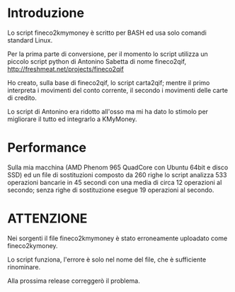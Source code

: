 # Introduzione #

Lo script fineco2kmymoney è scritto per BASH ed usa solo comandi standard Linux.

Per la prima parte di conversione, per il momento lo script utilizza un piccolo script python di Antonino Sabetta di nome fineco2qif, http://freshmeat.net/projects/fineco2qif

Ho creato, sulla base di fineco2qif, lo script carta2qif; mentre il primo interpreta i movimenti del conto corrente, il secondo i movimenti delle carte di credito.

Lo script di Antonino era ridotto all'osso ma mi ha dato lo stimolo per migliorare il tutto ed integrarlo a KMyMoney.

# Performance #

Sulla mia macchina (AMD Phenom 965 QuadCore con Ubuntu 64bit e disco SSD) ed un file di sostituzioni composto da 260 righe lo script analizza 533 operazioni bancarie in 45 secondi con una media di circa 12 operazioni al secondo; senza righe di sostituzione esegue 19 operazioni al secondo.

# ATTENZIONE #

Nei sorgenti il file fineco2kmymoney è stato erroneamente uploadato come fineco2kymoney.

Lo script funziona, l'errore è solo nel nome del file, che è sufficiente rinominare.

Alla prossima release correggerò il problema.